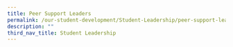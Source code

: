 ```yaml
---
title: Peer Support Leaders
permalink: /our-student-development/Student-Leadership/peer-support-leaders
description: ""
third_nav_title: Student Leadership
---
```


